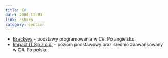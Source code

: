 ```yaml
---
title: C#
date: 2000-11-01
link: csharp
category: section
---
```


*   [Brackeys](https://www.youtube.com/channel/UCYbK_tjZ2OrIZFBvU6CCMiA) - podstawy programowania w C#. Po angielsku.
* 	[Impact IT Sp z o.o.](https://www.youtube.com/channel/UC7zgpXvOmkUvQiixN89suMw) - poziom podstawowy oraz średnio zaawansowany w C#. Po polsku.
